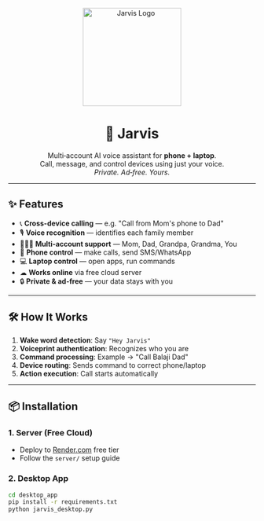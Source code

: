 <p align="center">
  <img src="assets/jarvis-icon.png" width="200" alt="Jarvis Logo">
</p>

<h1 align="center">🤖 Jarvis</h1>

<p align="center">
  Multi‑account AI voice assistant for <strong>phone + laptop</strong>.<br>
  Call, message, and control devices using just your voice.<br>
  <em>Private. Ad‑free. Yours.</em>
</p>

---

## ✨ Features

- 📞 **Cross-device calling** — e.g. "Call from Mom's phone to Dad"
- 🎙 **Voice recognition** — identifies each family member
- 👨‍👩‍👦 **Multi-account support** — Mom, Dad, Grandpa, Grandma, You
- 📱 **Phone control** — make calls, send SMS/WhatsApp
- 💻 **Laptop control** — open apps, run commands
- ☁ **Works online** via free cloud server
- 🔒 **Private & ad-free** — your data stays with you

---

## 🛠 How It Works

1. **Wake word detection**: Say `"Hey Jarvis"`
2. **Voiceprint authentication**: Recognizes who you are
3. **Command processing**: Example → "Call Balaji Dad"
4. **Device routing**: Sends command to correct phone/laptop
5. **Action execution**: Call starts automatically

---

## 📦 Installation

### 1. Server (Free Cloud)
- Deploy to [Render.com](https://render.com) free tier
- Follow the `server/` setup guide

### 2. Desktop App
```bash
cd desktop_app
pip install -r requirements.txt
python jarvis_desktop.py
